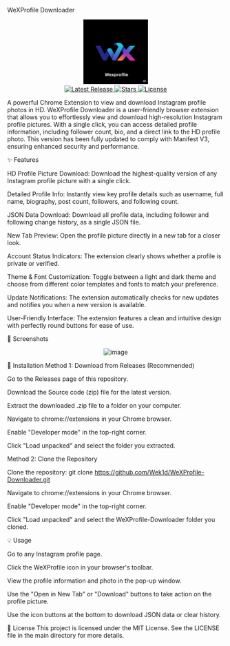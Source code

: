 WeXProfile Downloader

<p align="center">
<img src="icon.png" alt="WeXProfile Downloader Logo" width="150" />
<br/>
<a href="https://github.com/Wek1d/WeXProfile-Downloader/releases/latest">
<img src="https://img.shields.io/github/v/release/Wek1d/WeXProfile-Downloader?style=for-the-badge&logo=github&color=blue" alt="Latest Release"/>
</a>
<a href="https://github.com/Wek1d/WeXProfile-Downloader/stargazers">
<img src="https://img.shields.io/github/stars/Wek1d/WeXProfile-Downloader?style=for-the-badge&logo=github&color=yellow" alt="Stars"/>
</a>
<a href="https://github.com/Wek1d/WeXProfile-Downloader/blob/main/LICENSE">
<img src="https://img.shields.io/github/license/Wek1d/WeXProfile-Downloader?style=for-the-badge&color=green" alt="License"/>
</a>
</p>

A powerful Chrome Extension to view and download Instagram profile photos in HD.
WeXProfile Downloader is a user-friendly browser extension that allows you to effortlessly view and download high-resolution Instagram profile pictures. With a single click, you can access detailed profile information, including follower count, bio, and a direct link to the HD profile photo. This version has been fully updated to comply with Manifest V3, ensuring enhanced security and performance.

✨ Features

HD Profile Picture Download: Download the highest-quality version of any Instagram profile picture with a single click.

Detailed Profile Info: Instantly view key profile details such as username, full name, biography, post count, followers, and following count.

JSON Data Download: Download all profile data, including follower and following change history, as a single JSON file.

New Tab Preview: Open the profile picture directly in a new tab for a closer look.

Account Status Indicators: The extension clearly shows whether a profile is private or verified.

Theme & Font Customization: Toggle between a light and dark theme and choose from different color templates and fonts to match your preference.

Update Notifications: The extension automatically checks for new updates and notifies you when a new version is available.

User-Friendly Interface: The extension features a clean and intuitive design with perfectly round buttons for ease of use.

📸 Screenshots

<p align="center">
<img width="1699" height="1079" alt="image" src="https://github.com/user-attachments/assets/0a6c264e-9af2-4aab-8bbd-0ed059c29b9b" />


🚀 Installation
Method 1: Download from Releases (Recommended)

Go to the Releases page of this repository.

Download the Source code (zip) file for the latest version.

Extract the downloaded .zip file to a folder on your computer.

Navigate to chrome://extensions in your Chrome browser.

Enable "Developer mode" in the top-right corner.

Click "Load unpacked" and select the folder you extracted.

Method 2: Clone the Repository

Clone the repository: git clone https://github.com/Wek1d/WeXProfile-Downloader.git

Navigate to chrome://extensions in your Chrome browser.

Enable "Developer mode" in the top-right corner.

Click "Load unpacked" and select the WeXProfile-Downloader folder you cloned.

💡 Usage

Go to any Instagram profile page.

Click the WeXProfile icon in your browser's toolbar.

View the profile information and photo in the pop-up window.

Use the "Open in New Tab" or "Download" buttons to take action on the profile picture.

Use the icon buttons at the bottom to download JSON data or clear history.

📄 License
This project is licensed under the MIT License. See the LICENSE file in the main directory for more details.
